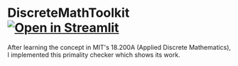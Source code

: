 # DiscreteMathToolkit [![Open in Streamlit](https://static.streamlit.io/badges/streamlit_badge_black_white.svg)](https://share.streamlit.io/sauhaardac/discretemathtoolkit/main/app.py)
 After learning the concept in MIT's 18.200A (Applied Discrete Mathematics), I implemented this primality checker which shows its work.
